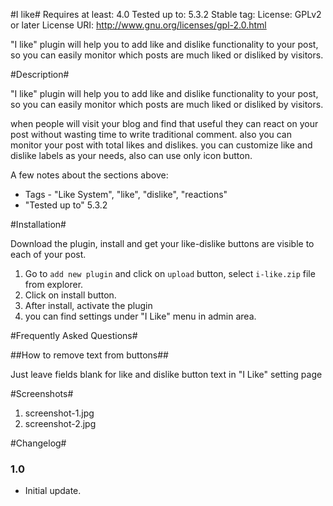 #I like#
Requires at least: 4.0
Tested up to: 5.3.2
Stable tag: 
License: GPLv2 or later
License URI: http://www.gnu.org/licenses/gpl-2.0.html

"I like" plugin will help you to add like and dislike functionality to your post, so you can easily monitor which posts are much liked or disliked by visitors.

#Description#

"I like" plugin will help you to add like and dislike functionality to your post, so you can easily monitor which posts are much liked or disliked by visitors.

when people will visit your blog and find that useful they can react on your post without wasting time to write traditional comment. also you can monitor your post with total likes and dislikes.
you can customize like and dislike labels as your needs, also can use only icon button.

A few notes about the sections above:

*   Tags - "Like System", "like", "dislike", "reactions"
*   "Tested up to" 5.3.2

#Installation#

Download the plugin, install and get your like-dislike buttons are visible to each of your post.

1. Go to `add new plugin` and click on `upload` button, select `i-like.zip` file from explorer.
2. Click on install button.
3. After install, activate the plugin
4. you can find settings under "I Like" menu in admin area.

#Frequently Asked Questions#

##How to remove text from buttons##

Just leave fields blank for like and dislike button text in "I Like" setting page

#Screenshots#

1. screenshot-1.jpg
2. screenshot-2.jpg

#Changelog#

### 1.0 ###
* Initial update.
